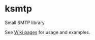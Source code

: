 # ksmtp
Small SMTP library

See [Wiki pages](https://github.com/klopp/ksmtp/wiki) for usage and examples.
